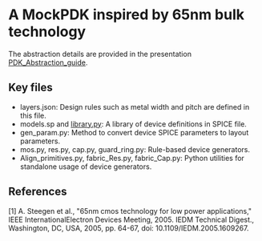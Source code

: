 # A MockPDK inspired by 65nm bulk technology

The abstraction details are provided in the presentation [PDK_Abstraction_guide](https://github.com/ALIGN-analoglayout/ALIGN-public/blob/master/pdks/PDK_Abstraction_Guide.pptx).

## Key files

* layers.json: Design rules such as metal width and pitch are defined in this file.
* models.sp and [library.py](https://github.com/ALIGN-analoglayout/ALIGN-public/blob/master/align/schema/library.py): A library of device definitions in SPICE file.
* gen_param.py: Method to convert device SPICE parameters to layout parameters.
* mos.py, res.py, cap.py, guard_ring.py: Rule-based device generators.
* Align_primitives.py, fabric_Res.py, fabric_Cap.py: Python utilities for standalone usage of device generators. 

## References

[1] A. Steegen et al., "65nm cmos technology for low power applications," IEEE InternationalElectron Devices Meeting, 2005. IEDM Technical Digest., Washington, DC, USA, 2005, pp. 64-67, doi: 10.1109/IEDM.2005.1609267.
